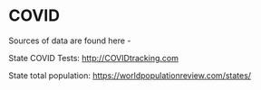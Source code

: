 # COVID

Sources of data are found here -

State COVID Tests: http://COVIDtracking.com

State total population: https://worldpopulationreview.com/states/
